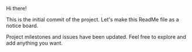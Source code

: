 Hi there!

This is the initial commit of the project. Let's make this ReadMe file as a notice board.

Project milestones and issues have been updated.
Feel free to explore and add anything you want.